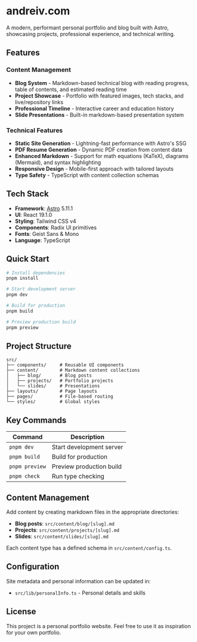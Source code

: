 # andreiv.com

A modern, performant personal portfolio and blog built with Astro, showcasing projects, professional experience, and technical writing.

## Features

### Content Management

- **Blog System** - Markdown-based technical blog with reading progress, table of contents, and estimated reading time
- **Project Showcase** - Portfolio with featured images, tech stacks, and live/repository links
- **Professional Timeline** - Interactive career and education history
- **Slide Presentations** - Built-in markdown-based presentation system

### Technical Features

- **Static Site Generation** - Lightning-fast performance with Astro's SSG
- **PDF Resume Generation** - Dynamic PDF creation from content data
- **Enhanced Markdown** - Support for math equations (KaTeX), diagrams (Mermaid), and syntax highlighting
- **Responsive Design** - Mobile-first approach with tailored layouts
- **Type Safety** - TypeScript with content collection schemas

## Tech Stack

- **Framework**: [Astro](https://astro.build) 5.11.1
- **UI**: React 19.1.0
- **Styling**: Tailwind CSS v4
- **Components**: Radix UI primitives
- **Fonts**: Geist Sans & Mono
- **Language**: TypeScript

## Quick Start

```bash
# Install dependencies
pnpm install

# Start development server
pnpm dev

# Build for production
pnpm build

# Preview production build
pnpm preview
```

## Project Structure

```
src/
├── components/     # Reusable UI components
├── content/        # Markdown content collections
│   ├── blog/       # Blog posts
│   ├── projects/   # Portfolio projects
│   └── slides/     # Presentations
├── layouts/        # Page layouts
├── pages/          # File-based routing
└── styles/         # Global styles
```

## Key Commands

| Command        | Description              |
| -------------- | ------------------------ |
| `pnpm dev`     | Start development server |
| `pnpm build`   | Build for production     |
| `pnpm preview` | Preview production build |
| `pnpm check`   | Run type checking        |

## Content Management

Add content by creating markdown files in the appropriate directories:

- **Blog posts**: `src/content/blog/[slug].md`
- **Projects**: `src/content/projects/[slug].md`
- **Slides**: `src/content/slides/[slug].md`

Each content type has a defined schema in `src/content/config.ts`.

## Configuration

Site metadata and personal information can be updated in:

- `src/lib/personalInfo.ts` - Personal details and skills

## License

This project is a personal portfolio website. Feel free to use it as inspiration for your own portfolio.
